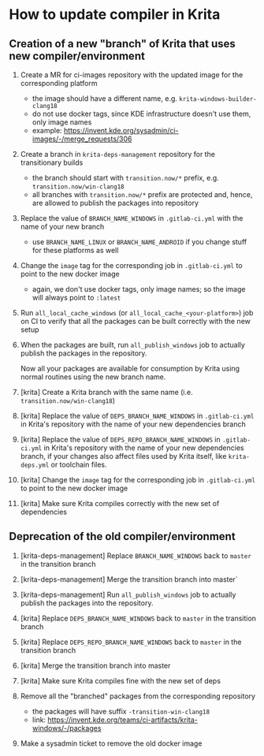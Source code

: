 # How to update compiler in Krita

## Creation of a new "branch" of Krita that uses new compiler/environment

1) Create a MR for ci-images repository with the updated image for the corresponding platform

    * the image should have a different name, e.g. `krita-windows-builder-clang18`
    * do not use docker tags, since KDE infrastructure doesn't use them, only image names
    * example: https://invent.kde.org/sysadmin/ci-images/-/merge_requests/306

2) Create a branch in `krita-deps-management` repository for the transitionary builds

    * the branch should start with `transition.now/*` prefix, e.g. `transition.now/win-clang18`
    * all branches with `transition.now/*` prefix are protected and, hence, are allowed to
      publish the packages into repository

3) Replace the value of `BRANCH_NAME_WINDOWS` in `.gitlab-ci.yml` with the name of your new branch

    * use `BRANCH_NAME_LINUX` or `BRANCH_NAME_ANDROID` if you change stuff for these platforms as well

5) Change the `image` tag for the corresponding job in `.gitlab-ci.yml` to point to the new docker image

    * again, we don't use docker tags, only image names; so the image will always point to `:latest`

6) Run `all_local_cache_windows` (or `all_local_cache_<your-platform>`) job on CI to verify that all
   the packages can be built correctly with the new setup

7) When the packages are built, run `all_publish_windows` job to actually publish the packages in the repository.

   Now all your packages are available for consumption by Krita using normal routines using the new branch name.

8) [krita] Create a Krita branch with the same name (i.e. `transition.now/win-clang18`)

9) [krita] Replace the value of `DEPS_BRANCH_NAME_WINDOWS` in `.gitlab-ci.yml` in Krita's repository with the name of
   your new dependencies branch

10) [krita] Replace the value of `DEPS_REPO_BRANCH_NAME_WINDOWS` in `.gitlab-ci.yml` in Krita's repository with the name of
   your new dependencies branch, if your changes also affect files used by Krita itself, like `krita-deps.yml` or toolchain
   files.

11) [krita] Change the `image` tag for the corresponding job in `.gitlab-ci.yml` to point to the new docker image

10) [krita] Make sure Krita compiles correctly with the new set of dependencies

## Deprecation of the old compiler/environment

1) [krita-deps-management] Replace `BRANCH_NAME_WINDOWS` back to `master` in the transition branch

2) [krita-deps-management] Merge the transition branch into master`

3) [krita-deps-management] Run `all_publish_windows` job to actually publish the packages into the repository.

4) [krita] Replace `DEPS_BRANCH_NAME_WINDOWS` back to `master` in the transition branch

5) [krita] Replace `DEPS_REPO_BRANCH_NAME_WINDOWS` back to `master` in the transition branch

6) [krita] Merge the transition branch into master

7) [krita] Make sure Krita compiles fine with the new set of deps

8) Remove all the "branched" packages from the corresponding repository

    * the packages will have suffix `-transition-win-clang18`
    * link: https://invent.kde.org/teams/ci-artifacts/krita-windows/-/packages

9) Make a sysadmin ticket to remove the old docker image
